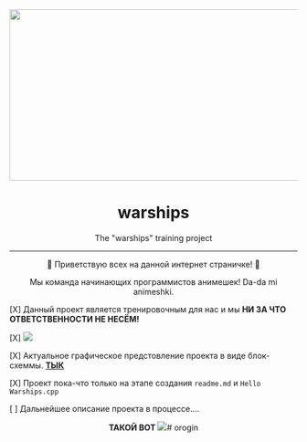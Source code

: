 <div align="center">
<img src="https://ip1.anime-pictures.net/direct-images/11a/11a49440d3539ddb29e51fa5c8f342e5.jpeg?if=ANIME-PICTURES.NET_-_649958-7008x3938-azur+lane-atago+%28azur+lane%29-j+yak47-single-long+hair-looking+at+viewer.jpeg" width="540px" height="300px" />

# warships
The "warships" training project

____
:new_moon_with_face:
Приветствую всех на данной интернет страничке!
:new_moon_with_face:

Мы команда начинающих программистов анимешек!
Da-da mi animeshki.
<div align="left">

[X] Данный проект является тренировочным для нас и мы __НИ ЗА ЧТО ОТВЕТСТВЕННОСТИ НЕ НЕСЁМ!__

[X] <img src="https://img.shields.io/badge/C%2B%2B-ver.14-%2300599C">

[X] Актуальное графическое предстовление проекта в виде блок-схеммы. [__ТЫК__](https://i.yapx.ru/VXC82.png)

[X] Проект пока-что только на этапе создания ```readme.md``` и ```Hello Warships.cpp```

[ ] Дальнейшее описание проекта в процессе....

<div align="center">

__ТАКОЙ ВОТ__
<img src="https://i.yapx.ru/VXC0o.png"># orogin
